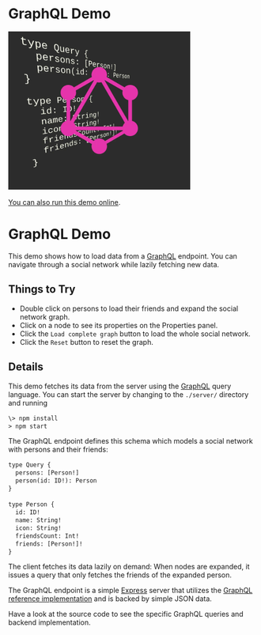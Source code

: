# GraphQL Demo

<img src="../../resources/image/graphql.png" alt="demo-thumbnail" height="320"/>

[You can also run this demo online](https://live.yworks.com/demos/toolkit/graphql/index.html).

# GraphQL Demo

This demo shows how to load data from a [GraphQL](https://www.graphql.org/) endpoint. You can navigate through a social network while lazily fetching new data.

## Things to Try

- Double click on persons to load their friends and expand the social network graph.
- Click on a node to see its properties on the Properties panel.
- Click the `Load complete graph` button to load the whole social network.
- Click the `Reset` button to reset the graph.

## Details

This demo fetches its data from the server using the [GraphQL](https://www.graphql.org/) query language. You can start the server by changing to the `./server/` directory and running

```
\> npm install
> npm start
```

The GraphQL endpoint defines this schema which models a social network with persons and their friends:

```
type Query {
  persons: [Person!]
  person(id: ID!): Person
}

type Person {
  id: ID!
  name: String!
  icon: String!
  friendsCount: Int!
  friends: [Person!]!
}
```

The client fetches its data lazily on demand: When nodes are expanded, it issues a query that only fetches the friends of the expanded person.

The GraphQL endpoint is a simple [Express](https://expressjs.com/) server that utilizes the [GraphQL reference implementation](https://github.com/graphql/graphql-js) and is backed by simple JSON data.

Have a look at the source code to see the specific GraphQL queries and backend implementation.
